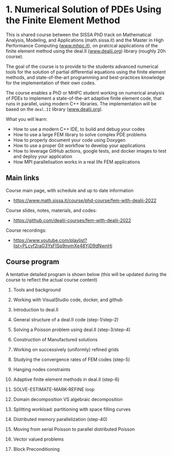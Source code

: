 # 1. Numerical Solution of PDEs Using the Finite Element Method

This is shared course between the SISSA PhD track on Mathematical Analysis,
Modeling, and Applications (math.sissa.it) and the Master in High Performance
Computing (www.mhpc.it), on pratcical applications of the finite element method
using the deal.II (www.dealii.org) library (roughly 20h course).

The goal of the course is to provide to the students advanced numerical tools
for the solution of partial differential equations using the finite element
methods, and state-of-the-art programming and best-practices knowledge for the
implementation of their own codes.

The course enables a PhD or MHPC student working on numerical analysis of PDEs
to implement a state-of-the-art adaptive finite element code, that runs in
parallel, using modern C++ libraries. The implementation will be based on the
`deal.II` library (www.dealii.org).

What you will learn:
- How to use a modern C++ IDE, to build and debug your codes
- How to use a large FEM library to solve complex PDE problems
- How to properly document your code using Doxygen
- How to use a proper Git workflow to develop your applications
- How to leverage GitHub actions, google tests, and docker images to test and
  deploy your application
- How MPI parallelisation works in a real life FEM applications

## Main links

Course main page, with schedule and up to date information
- https://www.math.sissa.it/course/phd-course/fem-with-dealii-2022

Course slides, notes, materials, and codes:
- https://github.com/dealii-courses/fem-with-dealii-2022

Course recordings:
- https://www.youtube.com/playlist?list=PLcvf2raG3YsFISq9nymXe48YjD9dNwnHi

## Course program

A tentative detailed program is shown below 
(this will be updated during the course to reflect the actual course content)

1.  Tools and background
2.  Working with VisualStudio code, docker, and github
3.  Introduction to deal.II

4.  General structure of a deal.II code (step-1/step-2)

5.  Solving a Poisson problem using deal.II (step-3/step-4)

6.  Construction of Manufactured solutions
7.  Working on successively (uniformly) refined grids
8.  Studying the convergence rates of FEM codes (step-5)

9.  Hanging nodes constraints
10. Adaptive finite element methods in deal.II (step-6)
11. SOLVE-ESTIMATE-MARK-REFINE loop

12. Domain decomposition VS algebraic decomposition
13. Splitting workload: partitioning with space filling curves
14. Distributed memory parallelization (step-40)

15. Moving from serial Poisson to parallel distributed Poisson 
16. Vector valued problems
17. Block Preconditioning